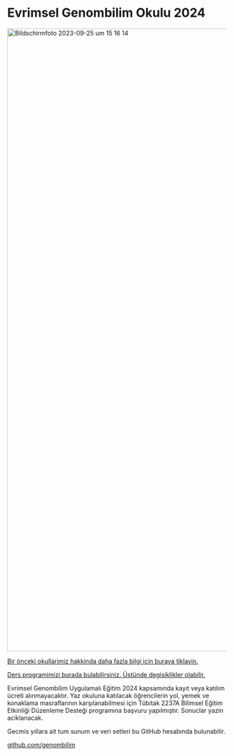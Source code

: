 # Evrimsel Genombilim Okulu 2024


<img width="1429" alt="Bildschirmfoto 2023-09-25 um 15 16 14" src="https://tugcebilgin.files.wordpress.com/2024/02/egenombilim2024-1.jpg">



<a href="https://egenombilim.wixsite.com/home/gecmis-okullarimiz"> Bir önceki okullarimiz hakkinda daha fazla bilgi icin buraya tiklayin. </a>

<a href="https://docs.google.com/spreadsheets/d/1K26sUrWdc2ybOAbIRHyc0t4ksxafgllzc2mUYuQb9r4/edit?pli=1#gid=1579295898"> Ders programimizi burada bulabilirsiniz. Üstünde degisiklikler olabilir. </a>

Evrimsel Genombilim Uygulamalı Eğitim 2024 kapsamında kayıt veya katılım ücreti alınmayacaktır.
Yaz okuluna katılacak öğrencilerin yol, yemek ve konaklama masraflarının karşılanabilmesi için Tübitak 2237A Bilimsel Eğitim Etkinliği Düzenleme Desteği programına başvuru yapılmıştır. Sonuclar yazin aciklanacak.

Gecmis yıllara ait tum sunum ve veri setleri bu GitHub hesabında bulunabilir. 

<a href="https://github.com/genombilim"> github.com/genombilim </a>
